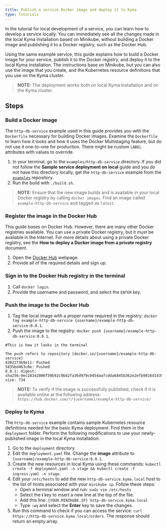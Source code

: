 ```yaml
---
title: Publish a service Docker image and deploy it to Kyma
type: Tutorials
---
```


In the tutorial for local development of a service, you can learn how to develop a service locally. You can immediately see all the changes made in the local Kyma installation based on Minikube, without building a Docker image and publishing it to a Docker registry, such as the Docker Hub.

Using the same example service, this guide explains how to build a Docker image for your service, publish it to the Docker registry, and deploy it to the local Kyma installation. The instructions base on Minikube, but you can also use the image that you create, and the Kubernetes resource definitions that you use on the Kyma cluster.

>**NOTE:** The deployment works both on local Kyma installation and on the Kyma cluster.

## Steps

### Build a Docker image

The `http-db-service` example used in this guide provides you with the `Dockerfile` necessary for building Docker images. Examine the `Dockerfile` to learn how it looks and how it uses the Docker Multistaging feature, but do not use it one-to-one for production. There might be custom `LABEL` attributes with values to override.

1. In your terminal, go to the `examples/http-db-service` directory. If you did not follow the **Sample service deployment on local** guide and you do not have this directory locally, get the `http-db-service` example from the [`examples`](https://github.com/kyma-project/examples) repository.
2. Run the build with `./build.sh`.

>**NOTE:** Ensure that the new image builds and is available in your local Docker registry by calling `docker images`. Find an image called `example-http-db-service` and tagged as `latest`.

### Register the image in the Docker Hub

This guide bases on Docker Hub. However, there are many other Docker registries available. You can use a private Docker registry, but it must be available in the Internet. For more details about using a private Docker registry, see the **How to deploy a Docker image from a private registry** document.

1. Open the [Docker Hub](https://hub.docker.com/) webpage.
2. Provide all of the required details and sign up.

### Sign in to the Docker Hub registry in the terminal

1. Call `docker login`.
2. Provide the username and password, and select the `ENTER` key.

### Push the image to the Docker Hub

1. Tag the local image with a proper name required in the registry: `docker tag example-http-db-service {username}/example-http-db-service:0.0.1`.
2. Push the image to the registry: `docker push {username}/example-http-db-service:0.0.1`.
```shell
#This is how it looks in the terminal

The push refers to repository [docker.io/{username}/example-http-db-service]
4302273b9e11: Pushed
5835bd463c0e: Pushed
0.0.1: digest: sha256:9ec28342806f50b92c9b42fa36d979c0454aafcdda6845b362e2efb9816d1439 size: 734
```
>**NOTE:** To verify if the image is successfully published, check if it is available online at the following address: `https://hub.docker.com/r/{username}/example-http-db-service/`

### Deploy to Kyma

The `http-db-service` example contains sample Kubernetes resource definitions needed for the basic Kyma deployment. Find them in the `deployment` folder. Perform the following modifications to use your newly-published image in the local Kyma installation:

1. Go to the `deployment` directory.
2. Edit the `deployment.yaml` file. Change the **image** attribute to `{username}/example-http-db-service:0.0.1`.
3. Create the new resources in local Kyma using these commands: `kubectl create -f deployment.yaml -n stage && kubectl create -f ingress.yaml -n stage`.
4. Edit your `/etc/hosts` to add the new `http-db-service.kyma.local` host to the list of hosts associated with your `minikube ip`. Follow these steps:
    - Open a terminal window and run: `sudo vim /etc/hosts`
    - Select the **i** key to insert a new line at the top of the file.
    - Add this line: `{YOUR.MINIKUBE.IP} http-db-service.kyma.local`
    - Type `:wq` and select the **Enter** key to save the changes.
5. Run this command to check if you can access the service: `curl https://http-db-service.kyma.local/orders`. The response should return an empty array.
